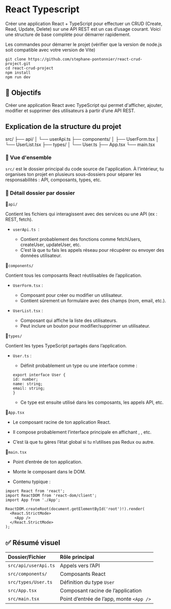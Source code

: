 # React Typescript
Créer une application React + TypeScript pour effectuer un CRUD (Create, Read, Update, Delete) sur une API REST est un cas d’usage courant. Voici une structure de base complète pour démarrer rapidement.

Les commandes pour démarrer le projet (vérifier que la version de node.js soit compatible avec votre version de Vite)
```
git clone https://github.com/stephane-pontonnier/react-crud-project.git
cd react-crud-project
npm install
npm run dev
```
## :rocket: Objectifs
Créer une application React avec TypeScript qui permet d'afficher, ajouter, modifier et supprimer des utilisateurs à partir d’une API REST.
## Explication de la structure du projet

src/
├── api/
│   └── userApi.ts
├── components/
│   ├── UserForm.tsx
│   └── UserList.tsx
├── types/
│   └── User.ts
├── App.tsx
└── main.tsx

### :bricks: Vue d'ensemble
`src/` est le dossier principal du code source de l'application. À l’intérieur, tu organises ton projet en plusieurs sous-dossiers pour séparer les responsabilités : API, composants, types, etc.
### :file_folder: Détail dossier par dossier
:file_folder:`api/`

Contient les fichiers qui interagissent avec des services ou une API (ex : REST, fetch).

- `userApi.ts `:

  - Contient probablement des fonctions comme fetchUsers, createUser, updateUser, etc.
  - C’est là que tu fais les appels réseau pour récupérer ou envoyer des données utilisateur.
  
:file_folder:`components/`

Contient tous les composants React réutilisables de l’application.

- `UserForm.tsx` :
  - Composant pour créer ou modifier un utilisateur.
  - Contient sûrement un formulaire avec des champs (nom, email, etc.).
 
- `UserList.tsx` :
  - Composant qui affiche la liste des utilisateurs.
  - Peut inclure un bouton pour modifier/supprimer un utilisateur.
  
:file_folder:`types/`

Contient les types TypeScript partagés dans l’application.

- `User.ts` :

  - Définit probablement un type ou une interface comme :
  ```
  export interface User {
  id: number;
  name: string;
  email: string;
  }
  ```
  - Ce type est ensuite utilisé dans les composants, les appels API, etc.

:page_facing_up:`App.tsx`

- Le composant racine de ton application React.

- Il compose probablement l’interface principale en affichant <UserForm />, <UserList />, etc.

- C’est là que tu gères l’état global si tu n’utilises pas Redux ou autre.

:page_facing_up:`main.tsx`

- Point d’entrée de ton application.

- Monte le composant <App /> dans le DOM.

- Contenu typique :

```
import React from 'react';
import ReactDOM from 'react-dom/client';
import App from './App';

ReactDOM.createRoot(document.getElementById('root')!).render(
  <React.StrictMode>
    <App />
  </React.StrictMode>
);
```
## :white_check_mark: Résumé visuel

| Dossier/Fichier       | Rôle principal                          |
| :---------------------|:----------------------------------------| 
| `src/api/userApi.ts`  | Appels vers l’API                       |
| `src/components/`     | Composants React                        |
| `src/types/User.ts`   | Définition du type `User`               |
| `src/App.tsx`         | Composant racine de l’application       |
| `src/main.tsx`        | Point d’entrée de l’app, monte `<App />`|



